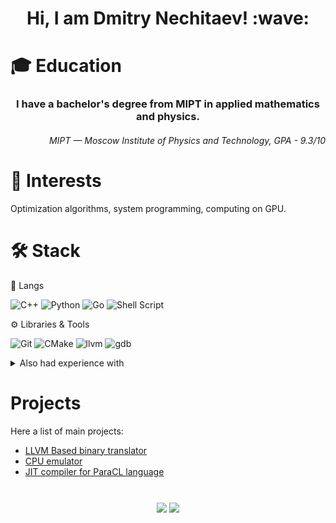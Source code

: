 <h1 align="center">Hi, I am Dmitry Nechitaev! :wave: </h1>

# :mortar_board: Education 
<h3 align="center">
I have a bachelor's degree from MIPT in applied mathematics and physics.
</h3>

<h6 align="right">
MIPT — Moscow Institute of Physics and Technology, GPA - 9.3/10
</h6>

# :microscope: Interests
Optimization algorithms, system programming, computing on GPU.


# :hammer_and_wrench: Stack
:hammer: Langs

![C++](https://img.shields.io/badge/c++-%2300599C.svg?style=for-the-badge&logo=c%2B%2B&logoColor=white)
![Python](https://img.shields.io/badge/python-3670A0?style=for-the-badge&logo=python&logoColor=ffdd54)
![Go](https://img.shields.io/badge/Go-%2300ADD8.svg?style=for-the-badge&logo=go&logoColor=white)
![Shell Script](https://img.shields.io/badge/shell_script-%23121011.svg?style=for-the-badge&logo=gnu-bash&logoColor=white)

:gear: Libraries & Tools

![Git](https://img.shields.io/badge/git-%23F05033.svg?style=for-the-badge&logo=git&logoColor=white)
![CMake](https://img.shields.io/badge/CMake-%23008FBA.svg?style=for-the-badge&logo=cmake&logoColor=white)
![llvm](https://img.shields.io/badge/-llvm-090909.svg?style=for-the-badge&logo=llvm&logoColor=white)
![gdb](https://img.shields.io/badge/-GDB-FFF.svg?style=for-the-badge&logo=gnu&logoColor=blue)


<details>
<summary>Also had experience with</summary>
<br>
<img align="center" src="https://img.shields.io/badge/Flask-000?style=for-the-badge&logo=flask"/>
<img align="center" src="https://img.shields.io/badge/SQLAlchemy-F00?style=for-the-badge&logo=sql-alchemy"/>
<img align="center" src="https://img.shields.io/badge/OpenGL-%23FFFFFF.svg?style=for-the-badge&logo=opengl"/>
<img align="center" src="https://img.shields.io/badge/numpy-%23013243.svg?style=for-the-badge&logo=numpy&logoColor=white"/>
<img align="center" src="https://shields.microej.com/badge/cuDNN-000?style=for-the-badge&logo=NVIDIA"/>
</details>

# Projects
Here a list of main projects:
 - [LLVM Based binary translator](https://github.com/Nechda/ASM2LLVM)
 - [CPU emulator](https://github.com/Nechda/CPU-emulator)
 - [JIT compiler for ParaCL language](https://github.com/Nechda/ParaCL)

<h1 align="center"></h1>
 <p align="center">
    <a href = "mailto: nechda6@gmail.com"><img align="center" src="https://img.shields.io/badge/Gmail-D14836?style=for-the-badge&logo=gmail&logoColor=white"/></a>
    <a href = "https://www.linkedin.com/in/nechda/"><img align="center" src="https://img.shields.io/badge/LinkedIn-blue?style=for-the-badge&logo=linkedin&logoColor=white"/></a>
</p>
